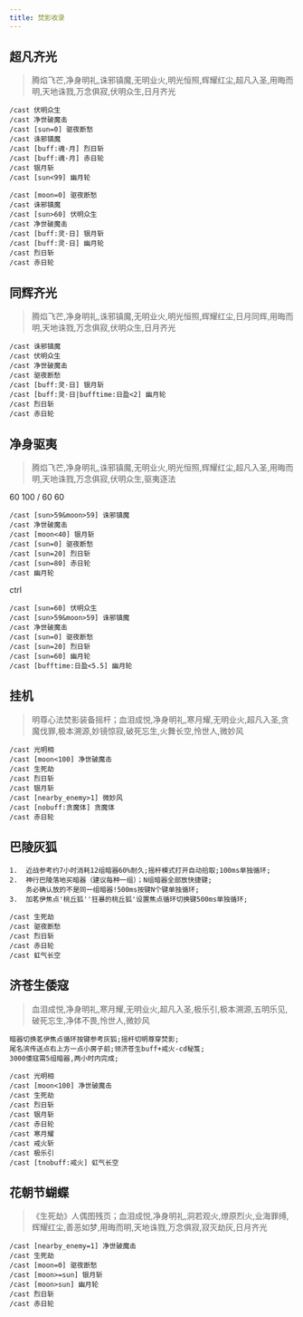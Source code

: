 ```yaml
---
title: 焚影收录
---
```




## 超凡齐光

> 腾焰飞芒,净身明礼,诛邪镇魔,无明业火,明光恒照,辉耀红尘,超凡入圣,用晦而明,天地诛戮,万念俱寂,伏明众生,日月齐光

```
/cast 伏明众生
/cast 净世破魔击
/cast [sun=0] 驱夜断愁
/cast 诛邪镇魔
/cast [buff:魂·月] 烈日斩
/cast [buff:魂·月] 赤日轮
/cast 银月斩
/cast [sun<99] 幽月轮
```
```
/cast [moon=0] 驱夜断愁
/cast 诛邪镇魔
/cast [sun>60] 伏明众生
/cast 净世破魔击
/cast [buff:灵·日] 银月斩
/cast [buff:灵·日] 幽月轮
/cast 烈日斩
/cast 赤日轮
```


## 同辉齐光

> 腾焰飞芒,净身明礼,诛邪镇魔,无明业火,明光恒照,辉耀红尘,日月同辉,用晦而明,天地诛戮,万念俱寂,伏明众生,日月齐光

```
/cast 诛邪镇魔
/cast 伏明众生
/cast 净世破魔击
/cast 驱夜断愁
/cast [buff:灵·日] 银月斩
/cast [buff:灵·日|bufftime:日盈<2] 幽月轮
/cast 烈日斩
/cast 赤日轮
```

## 净身驱夷

> 腾焰飞芒,净身明礼,诛邪镇魔,无明业火,明光恒照,辉耀红尘,超凡入圣,用晦而明,天地诛戮,万念俱寂,伏明众生,驱夷逐法

60 100 / 60 60
```
/cast [sun>59&moon>59] 诛邪镇魔
/cast 净世破魔击
/cast [moon<40] 银月斩
/cast [sun=0] 驱夜断愁
/cast [sun=20] 烈日斩
/cast [sun=80] 赤日轮
/cast 幽月轮
```

ctrl
```
/cast [sun=60] 伏明众生
/cast [sun>59&moon>59] 诛邪镇魔
/cast 净世破魔击
/cast [sun=0] 驱夜断愁
/cast [sun=20] 烈日斩
/cast [sun=60] 幽月轮
/cast [bufftime:日盈<5.5] 幽月轮
```




## 挂机



> 明尊心法焚影装备摇杆；血泪成悦,净身明礼,寒月耀,无明业火,超凡入圣,贪魔伐罪,极本溯源,妙镜惊寂,破死忘生,火舞长空,怜世人,微妙风

```
/cast 光明相
/cast [moon<100] 净世破魔击
/cast 生死劫
/cast 烈日斩
/cast 银月斩
/cast [nearby_enemy>1] 微妙风
/cast [nobuff:贪魔体] 贪魔体
/cast 赤日轮
```




## 巴陵灰狐
```
1.  近战参考约7小时消耗12组暗器60%耐久;摇杆模式打开自动拾取;100ms单独循环;
2.  神行巴陵落地买暗器（建议每种一组）；N组暗器全部放快捷键;
    务必确认放的不是同一组暗器!500ms按键N个键单独循环;
3.  加茗伊焦点'桃丘狐''狂暴的桃丘狐'设置焦点循环切换键500ms单独循环;
```
```
/cast 生死劫
/cast 驱夜断愁
/cast 烈日斩
/cast 赤日轮
/cast 虹气长空
```

## 济苍生倭寇

> 血泪成悦,净身明礼,寒月耀,无明业火,超凡入圣,极乐引,极本溯源,五明乐见,破死忘生,净体不畏,怜世人,微妙风

```
暗器切换茗伊焦点循环按键参考灰狐;摇杆切明尊穿焚影;
尾名滨传送点右上方一点小房子前;领济苍生buff+戒火-cd秘笈;
3000倭寇需5组暗器,两小时内完成;
```
```
/cast 光明相
/cast [moon<100] 净世破魔击
/cast 生死劫
/cast 烈日斩
/cast 银月斩
/cast 赤日轮
/cast 寒月耀
/cast 戒火斩
/cast 极乐引
/cast [tnobuff:戒火] 虹气长空
```


## 花朝节蝴蝶

> 《生死劫》人偶图残页；血泪成悦,净身明礼,洞若观火,燎原烈火,业海罪缚,辉耀红尘,善恶如梦,用晦而明,天地诛戮,万念俱寂,寂灭劫灰,日月齐光



```
/cast [nearby_enemy=1] 净世破魔击
/cast 生死劫
/cast [moon=0] 驱夜断愁
/cast [moon>=sun] 银月斩
/cast [moon>sun] 幽月轮
/cast 烈日斩
/cast 赤日轮
```
